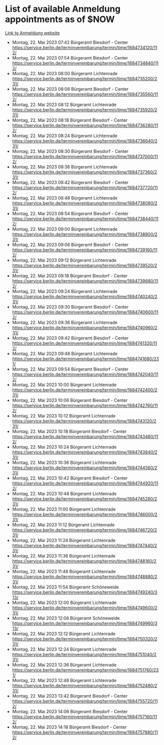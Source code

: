 # List of available Anmeldung appointments as of $NOW
[Link to Anmeldung website](https://service.berlin.de/terminvereinbarung/termin/tag.php?termin=1&anliegen[]=120686&dienstleisterlist=122210,122217,327316,122219,327312,122227,327314,122231,327346,122243,327348,122254,122252,329742,122260,329745,122262,329748,122271,327278,122273,327274,122277,327276,330436,122280,327294,122282,327290,122284,327292,122291,327270,122285,327266,122286,327264,122296,327268,150230,329760,122297,327286,122294,327284,122312,329763,122314,329775,122304,327330,122311,327334,122309,327332,317869,122281,327352,122279,329772,122283,122276,327324,122274,327326,122267,329766,122246,327318,122251,327320,122257,327322,122208,327298,122226,327300&herkunft=http%3A%2F%2Fservice.berlin.de%2Fdienstleistung%2F120686%2F)
- Montag, 22. Mai 2023 07:42 Bürgeramt Biesdorf - Center https://service.berlin.de/terminvereinbarung/termin/time/1684734120/112/
- Montag, 22. Mai 2023 07:54 Bürgeramt Biesdorf - Center https://service.berlin.de/terminvereinbarung/termin/time/1684734840/112/
- Montag, 22. Mai 2023 08:00 Bürgeramt Lichtenrade https://service.berlin.de/terminvereinbarung/termin/time/1684735200/231/
- Montag, 22. Mai 2023 08:06 Bürgeramt Biesdorf - Center https://service.berlin.de/terminvereinbarung/termin/time/1684735560/112/
- Montag, 22. Mai 2023 08:12 Bürgeramt Lichtenrade https://service.berlin.de/terminvereinbarung/termin/time/1684735920/231/
- Montag, 22. Mai 2023 08:18 Bürgeramt Biesdorf - Center https://service.berlin.de/terminvereinbarung/termin/time/1684736280/112/
- Montag, 22. Mai 2023 08:24 Bürgeramt Lichtenrade https://service.berlin.de/terminvereinbarung/termin/time/1684736640/231/
- Montag, 22. Mai 2023 08:30 Bürgeramt Biesdorf - Center https://service.berlin.de/terminvereinbarung/termin/time/1684737000/112/
- Montag, 22. Mai 2023 08:36 Bürgeramt Lichtenrade https://service.berlin.de/terminvereinbarung/termin/time/1684737360/231/
- Montag, 22. Mai 2023 08:42 Bürgeramt Biesdorf - Center https://service.berlin.de/terminvereinbarung/termin/time/1684737720/112/
- Montag, 22. Mai 2023 08:48 Bürgeramt Lichtenrade https://service.berlin.de/terminvereinbarung/termin/time/1684738080/231/
- Montag, 22. Mai 2023 08:54 Bürgeramt Biesdorf - Center https://service.berlin.de/terminvereinbarung/termin/time/1684738440/112/
- Montag, 22. Mai 2023 09:00 Bürgeramt Lichtenrade https://service.berlin.de/terminvereinbarung/termin/time/1684738800/231/
- Montag, 22. Mai 2023 09:06 Bürgeramt Biesdorf - Center https://service.berlin.de/terminvereinbarung/termin/time/1684739160/112/
- Montag, 22. Mai 2023 09:12 Bürgeramt Lichtenrade https://service.berlin.de/terminvereinbarung/termin/time/1684739520/231/
- Montag, 22. Mai 2023 09:18 Bürgeramt Biesdorf - Center https://service.berlin.de/terminvereinbarung/termin/time/1684739880/112/
- Montag, 22. Mai 2023 09:24 Bürgeramt Lichtenrade https://service.berlin.de/terminvereinbarung/termin/time/1684740240/231/
- Montag, 22. Mai 2023 09:30 Bürgeramt Biesdorf - Center https://service.berlin.de/terminvereinbarung/termin/time/1684740600/112/
- Montag, 22. Mai 2023 09:36 Bürgeramt Lichtenrade https://service.berlin.de/terminvereinbarung/termin/time/1684740960/231/
- Montag, 22. Mai 2023 09:42 Bürgeramt Biesdorf - Center https://service.berlin.de/terminvereinbarung/termin/time/1684741320/112/
- Montag, 22. Mai 2023 09:48 Bürgeramt Lichtenrade https://service.berlin.de/terminvereinbarung/termin/time/1684741680/231/
- Montag, 22. Mai 2023 09:54 Bürgeramt Biesdorf - Center https://service.berlin.de/terminvereinbarung/termin/time/1684742040/112/
- Montag, 22. Mai 2023 10:00 Bürgeramt Lichtenrade https://service.berlin.de/terminvereinbarung/termin/time/1684742400/231/
- Montag, 22. Mai 2023 10:06 Bürgeramt Biesdorf - Center https://service.berlin.de/terminvereinbarung/termin/time/1684742760/112/
- Montag, 22. Mai 2023 10:12 Bürgeramt Lichtenrade https://service.berlin.de/terminvereinbarung/termin/time/1684743120/231/
- Montag, 22. Mai 2023 10:18 Bürgeramt Biesdorf - Center https://service.berlin.de/terminvereinbarung/termin/time/1684743480/112/
- Montag, 22. Mai 2023 10:24 Bürgeramt Lichtenrade https://service.berlin.de/terminvereinbarung/termin/time/1684743840/231/
- Montag, 22. Mai 2023 10:36 Bürgeramt Lichtenrade https://service.berlin.de/terminvereinbarung/termin/time/1684744560/231/
- Montag, 22. Mai 2023 10:42 Bürgeramt Biesdorf - Center https://service.berlin.de/terminvereinbarung/termin/time/1684744920/112/
- Montag, 22. Mai 2023 10:48 Bürgeramt Lichtenrade https://service.berlin.de/terminvereinbarung/termin/time/1684745280/231/
- Montag, 22. Mai 2023 11:00 Bürgeramt Lichtenrade https://service.berlin.de/terminvereinbarung/termin/time/1684746000/231/
- Montag, 22. Mai 2023 11:12 Bürgeramt Lichtenrade https://service.berlin.de/terminvereinbarung/termin/time/1684746720/231/
- Montag, 22. Mai 2023 11:24 Bürgeramt Lichtenrade https://service.berlin.de/terminvereinbarung/termin/time/1684747440/231/
- Montag, 22. Mai 2023 11:36 Bürgeramt Lichtenrade https://service.berlin.de/terminvereinbarung/termin/time/1684748160/231/
- Montag, 22. Mai 2023 11:48 Bürgeramt Lichtenrade https://service.berlin.de/terminvereinbarung/termin/time/1684748880/231/
- Montag, 22. Mai 2023 11:54 Bürgeramt Schöneweide https://service.berlin.de/terminvereinbarung/termin/time/1684749240/313/
- Montag, 22. Mai 2023 12:00 Bürgeramt Lichtenrade https://service.berlin.de/terminvereinbarung/termin/time/1684749600/231/
- Montag, 22. Mai 2023 12:06 Bürgeramt Schöneweide https://service.berlin.de/terminvereinbarung/termin/time/1684749960/313/
- Montag, 22. Mai 2023 12:12 Bürgeramt Lichtenrade https://service.berlin.de/terminvereinbarung/termin/time/1684750320/231/
- Montag, 22. Mai 2023 12:24 Bürgeramt Lichtenrade https://service.berlin.de/terminvereinbarung/termin/time/1684751040/231/
- Montag, 22. Mai 2023 12:36 Bürgeramt Lichtenrade https://service.berlin.de/terminvereinbarung/termin/time/1684751760/231/
- Montag, 22. Mai 2023 12:48 Bürgeramt Lichtenrade https://service.berlin.de/terminvereinbarung/termin/time/1684752480/231/
- Montag, 22. Mai 2023 13:42 Bürgeramt Biesdorf - Center https://service.berlin.de/terminvereinbarung/termin/time/1684755720/112/
- Montag, 22. Mai 2023 14:06 Bürgeramt Biesdorf - Center https://service.berlin.de/terminvereinbarung/termin/time/1684757160/112/
- Montag, 22. Mai 2023 14:18 Bürgeramt Biesdorf - Center https://service.berlin.de/terminvereinbarung/termin/time/1684757880/112/
